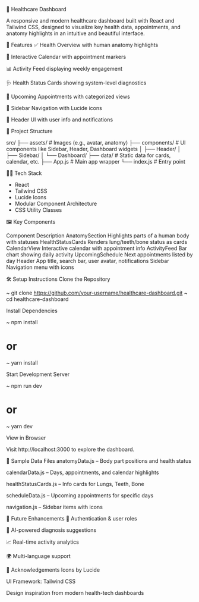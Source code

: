 🏥 Healthcare Dashboard

A responsive and modern healthcare dashboard built with React and Tailwind CSS, designed to visualize key health data, appointments, and anatomy highlights in an intuitive and beautiful interface.

🚀 Features
✅ Health Overview with human anatomy highlights

📅 Interactive Calendar with appointment markers

📊 Activity Feed displaying weekly engagement

🩺 Health Status Cards showing system-level diagnostics

📌 Upcoming Appointments with categorized views

🧭 Sidebar Navigation with Lucide icons

👤 Header UI with user info and notifications

📂 Project Structure

src/
├── assets/           # Images (e.g., avatar, anatomy)
├── components/       # UI components like Sidebar, Header, Dashboard widgets
│   ├── Header/
│   ├── Sidebar/
│   └── Dashboard/
├── data/             # Static data for cards, calendar, etc.
├── App.js            # Main app wrapper
└── index.js          # Entry point

🧑‍💻 Tech Stack
- React
- Tailwind CSS
- Lucide Icons
- Modular Component Architecture
- CSS Utility Classes

🖼️ Key Components

Component           Description
AnatomySection	    Highlights parts of a human body with statuses
HealthStatusCards	Renders lung/teeth/bone status as cards
CalendarView	    Interactive calendar with appointment info
ActivityFeed	    Bar chart showing daily activity
UpcomingSchedule	Next appointments listed by day
Header	            App title, search bar, user avatar, notifications
Sidebar	            Navigation menu with icons

🛠️ Setup Instructions
Clone the Repository

~ git clone https://github.com/your-username/healthcare-dashboard.git
~ cd healthcare-dashboard

Install Dependencies

~ npm install
# or
~ yarn install

Start Development Server

~ npm run dev
# or
~ yarn dev

View in Browser

Visit http://localhost:3000 to explore the dashboard.

📁 Sample Data Files
anatomyData.js – Body part positions and health status

calendarData.js – Days, appointments, and calendar highlights

healthStatusCards.js – Info cards for Lungs, Teeth, Bone

scheduleData.js – Upcoming appointments for specific days

navigation.js – Sidebar items with icons

🔮 Future Enhancements
🔐 Authentication & user roles

🧠 AI-powered diagnosis suggestions

📈 Real-time activity analytics

🌍 Multi-language support

🙌 Acknowledgements
Icons by Lucide

UI Framework: Tailwind CSS

Design inspiration from modern health-tech dashboards
